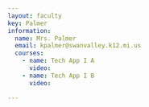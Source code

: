 ```yaml
---
layout: faculty
key: Palmer
information:
  name: Mrs. Palmer
  email: kpalmer@swanvalley.k12.mi.us
  courses:
    - name: Tech App I A
      video:
    - name: Tech App I B
      video:

---
```

